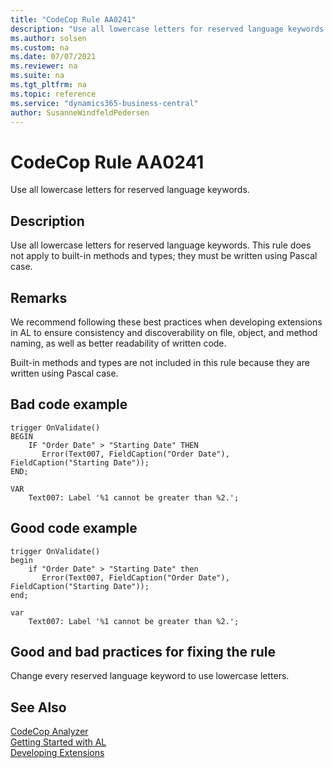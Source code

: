 ```yaml
---
title: "CodeCop Rule AA0241"
description: "Use all lowercase letters for reserved language keywords."
ms.author: solsen
ms.custom: na
ms.date: 07/07/2021
ms.reviewer: na
ms.suite: na
ms.tgt_pltfrm: na
ms.topic: reference
ms.service: "dynamics365-business-central"
author: SusanneWindfeldPedersen
---
```

[//]: # (START>DO_NOT_EDIT)
[//]: # (IMPORTANT:Do not edit any of the content between here and the END>DO_NOT_EDIT.)
[//]: # (Any modifications should be made in the .xml files in the ModernDev repo.)
# CodeCop Rule AA0241
Use all lowercase letters for reserved language keywords.

## Description
Use all lowercase letters for reserved language keywords. This rule does not apply to built-in methods and types; they must be written using Pascal case.

[//]: # (IMPORTANT: END>DO_NOT_EDIT)

## Remarks

We recommend following these best practices when developing extensions in AL to ensure consistency and discoverability on file, object, and method naming, as well as better readability of written code.

Built-in methods and types are not included in this rule because they are written using Pascal case.

## Bad code example

```AL
trigger OnValidate()
BEGIN
    IF "Order Date" > "Starting Date" THEN
       Error(Text007, FieldCaption("Order Date"), FieldCaption("Starting Date"));
END;

VAR
    Text007: Label '%1 cannot be greater than %2.';
```

## Good code example

```AL
trigger OnValidate()
begin
    if "Order Date" > "Starting Date" then
       Error(Text007, FieldCaption("Order Date"), FieldCaption("Starting Date"));
end;

var
    Text007: Label '%1 cannot be greater than %2.';

```

## Good and bad practices for fixing the rule
Change every reserved language keyword to use lowercase letters.

## See Also  
[CodeCop Analyzer](codecop.md)  
[Getting Started with AL](../devenv-get-started.md)  
[Developing Extensions](../devenv-dev-overview.md)  